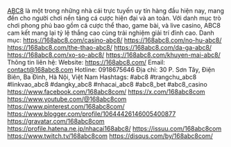 [ABC8](https://168abc8.com/) là một trong những nhà cái trực tuyến uy tín hàng đầu hiện nay, mang đến cho người chơi nền tảng cá cược hiện đại và an toàn. Với danh mục trò chơi phong phú bao gồm cá cược thể thao, game bài, và live casino, ABC8 cam kết mang lại tỷ lệ thắng cao cùng trải nghiệm giải trí đỉnh cao.
Danh mục:
https://168abc8.com/casino-abc8/ 
https://168abc8.com/no-hu-abc8/ 
https://168abc8.com/the-thao-abc8/ 
https://168abc8.com/da-ga-abc8/ 
https://168abc8.com/xo-so-abc8/ 
https://168abc8.com/khuyen-mai-abc8/ 
Thông tin liên hệ: 
Website: https://168abc8.com/
Email: contact@168abc8.com
Hotline: 0918675646
Địa chỉ: 30 P. Sơn Tây, Điện Biên, Ba Đình, Hà Nội, Việt Nam
Hashtags: #abc8 #trangchu_abc8 #linkvao_abc8 #dangky_abc8 #nhacai_abc8 #abc8_bet #abc8_casino
https://www.facebook.com/168abc8com/
https://x.com/168abc8com
https://www.youtube.com/@168abc8com
https://www.pinterest.com/168abc8com/
https://www.blogger.com/profile/10644426146005400877
https://gravatar.com/168abc8com
https://profile.hatena.ne.jp/nhacai168abc8/
https://issuu.com/168abc8com
https://www.twitch.tv/168abc8com
https://disqus.com/by/168abc8com/